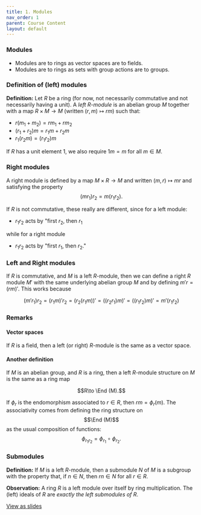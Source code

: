 ```yaml
---
title: 1. Modules
nav_order: 1
parent: Course Content
layout: default
---
```



### Modules

- Modules are to rings as vector spaces are to fields.
- Modules are to rings as sets with group actions are to groups.

### Definition of (left) modules

**Definition:** Let $R$ be a ring (for now, not necessarily commutative and not necessarily having a unit).  A *left $R$-module* is an abelian group $M$ together with a map $R\times M\to M$ (written $(r,m)\mapsto rm$) such that:

- $r(m_1+m_2)=rm_1+rm_2$
- $(r_1+r_2)m = r_1 m + r_2 m$
- $r_1 (r_2 m) = (r_1 r_2) m$

If $R$ has a unit element $1$, we also require $1m=m$ for all $m\in M$.

### Right modules

A right module is defined by a map $M\times R\to M$ and written $(m,r)\mapsto mr$ and
satisfying the property
$$
(m r_1)r_2 = m(r_1 r_2).
$$

If $R$ is not commutative, these really are different, since for a left module:

-  $r_1 r_2$ acts by "first $r_2$, then $r_1$

while for a right module 

-  $r_1 r_2$ acts by "first $r_1$, then $r_2$."

### Left and Right modules

If $R$ is commutative, and $M$ is a left $R$-module, then we can define a right
$R$ module $M'$ with the same underlying abelian group $M$ and by defining $m' r=(r m)'$. 
This works because 

$$
(m'r_1) r_2 = (r_1 m)'r_2 = (r_2(r_1 m))'=((r_2 r_1)m)' =((r_1 r_2)m)' = m'(r_1 r_2)
$$ 

### Remarks

#### Vector spaces

If $R$ is a field, then a left (or right) $R$-module is the same as a vector space. 

#### Another definition

If $M$ is an abelian group, and $R$ is a ring, then a left $R$-module structure on $M$
is the same as a ring map 

$$R\to \End (M).$$

If $\phi_r$ is the endomorphism associated to $r\in R$,
then $rm=\phi_{r}(m)$.  The associativity comes from defining the ring structure on $$\End (M)$$
as the usual composition of functions:
$$
\phi_{r_1 r_2}=\phi_{r_1}\circ\phi_{r_2}.
$$

### Submodules

**Definition:** If $M$ is a left $R$-module, then a submodule $N$ of $M$ is a subgroup with the property that, if $n\in N$, then $rn\in N$ for all $r\in R$.

**Observation:** A ring $R$ is a left module over itself by ring multiplication.  The (left) ideals of $R$ are *exactly the left submodules of $R$*.

<div>
    <a href="slides/01-modules.html"> View as slides </a>
</div>